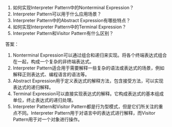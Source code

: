 

1. 如何实现Interpreter Pattern中的Nonterminal Expression？
2. Interpreter Pattern可以用于什么应用场景？
3. Interpreter Pattern中的Abstract Expression有哪些特点？
4. 如何实现Interpreter Pattern中的Terminal Expression？
5. Interpreter Pattern和Visitor Pattern有什么区别？

答案：

1. Nonterminal Expression可以通过组合和递归来实现。将各个终端表达式组合在一起，构成一个复杂的非终端表达式。
2. Interpreter Pattern适合用于需要解释一些复杂的语法或表达式的场景，例如解释正则表达式、编程语言的语法等。
3. Abstract Expression用于定义表达式的解释方法，包含接受方法，可以实现表达式的递归解释。
4. Terminal Expression可以直接实现表达式的解释。它构成表达式的基本组成单位，终止表达式的递归处理。
5. Interpreter Pattern和Visitor Pattern都是行为型模式，但是它们所关注的重点不同。Interpreter Pattern用于对语言中的表达式进行解释，而Visitor Pattern用于对一个对象进行操作。